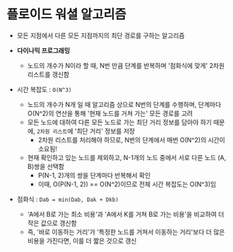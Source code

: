 # 플로이드 워셜 알고리즘

- 모든 지점에서 다른 모든 지점까지의 최단 경로를 구하는 알고리즘

- **다이나믹 프로그래밍**
  - 노드의 개수가 N이라 할 때, N번 만큼 단계를 반복하며 '점화식에 맞게' 2차원 리스트를 갱신함

- 시간 복잡도 : `O(N^3)`
  - 노드의 개수가 N개 일 때 알고리즘 상으로 N번의 단계를 수행하며, 단계마다 O(N^2)의 연산을 통해 '현재 노드를 거쳐 가는' 모든 경로를 고려
  - 모든 노드에 대하여 다른 모든 노드로 가는 최단 거리 정보를 담아야 하기 때문에, `2차원 리스트`에 '최단 거리' 정보를 저장
    - 2차원 리스트를 처리해야 하므로, N번의 단계에서 매번 O(N^2)의 시간이 소요됨!
  - 현재 확인하고 있는 노드를 제외하고, N-1개의 노드 중에서 서로 다른 노드 (A, B)쌍을 선택함
    - P(N-1, 2)개의 쌍을 단계마다 반복해서 확인
    - 이때, O(P(N-1, 2)) == O(N^2)이므로 전체 시간 복잡도는 O(N^3)임

- 점화식 : `Dab = min(Dab, Dak + Dkb)`
  - 'A에서 B로 가는 최소 비용'과 'A에서 K를 거쳐 B로 가는 비용'을 비교하여 더 작은 값으로 갱신함
  - 즉, '바로 이동하는 거리'가 '특정한 노드를 거쳐서 이동하는 거리'보다 더 많은 비용을 가진다면, 이를 더 짧은 것으로 갱신
